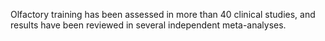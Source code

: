 Olfactory training has been assessed in more than 40 clinical studies, and results have been reviewed in several independent meta-analyses.